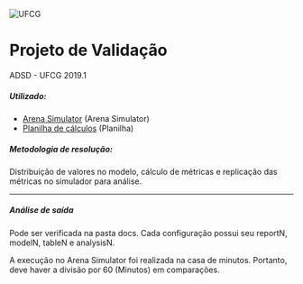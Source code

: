 ![UFCG](https://seeklogo.com/images/U/ufcg_universidade_federal_de_campina_grande-logo-E8B3971276-seeklogo.com.png "UFCG")
# Projeto de Validação
ADSD - UFCG 2019.1

##### Utilizado:
- [Arena Simulator](https://www.arenasimulation.com/) (Arena Simulator)
- [Planilha de cálculos](https://docs.google.com/spreadsheets/d/15eTOycJeUKTqQrFJloZqOF3FRHQv9mQxEDYxh7hi27U/edit#gid=0) (Planilha)

##### Metodologia de resolução:
Distribuição de valores no modelo, cálculo de métricas e replicação das métricas no simulador para análise.

---

##### Análise de saída
Pode ser verificada na pasta docs.
Cada configuração possui seu reportN, modelN, tableN e analysisN.

A execução no Arena Simulator foi realizada na casa de minutos. Portanto, deve haver a divisão por 60 (Minutos) em comparações.
